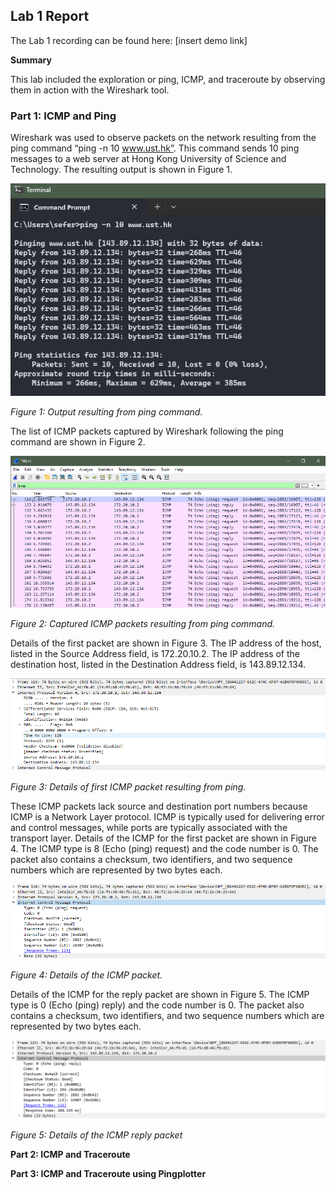 ## Lab 1 Report

The Lab 1 recording can be found here: [insert demo link]

**Summary**

This lab included the exploration or ping, ICMP, and traceroute by observing them in action with the Wireshark tool.

### Part 1: ICMP and Ping

Wireshark was used to observe packets on the network resulting from the ping command “ping -n 10 www.ust.hk”. This command sends 10 ping messages to a web server at Hong Kong University of Science and Technology. The resulting output is shown in Figure 1.

![](media/fig01.png)

*Figure 1: Output resulting from ping command.*

The list of ICMP packets captured by Wireshark following the ping command are shown in Figure 2.

![](media/fig02.png)

*Figure 2: Captured ICMP packets resulting from ping command.*

Details of the first packet are shown in Figure 3. The IP address of the host, listed in the Source Address field, is 172.20.10.2. The IP address of the destination host, listed in the Destination Address field, is 143.89.12.134.

![](media/fig03.png)

*Figure 3: Details of first ICMP packet resulting from ping.*

These ICMP packets lack source and destination port numbers because ICMP is a Network Layer protocol. ICMP is typically used for delivering error and control messages, while ports are typically associated with the transport layer.
Details of the ICMP for the first packet are shown in Figure 4. The ICMP type is 8 (Echo (ping) request) and the code number is 0. The packet also contains a checksum, two identifiers, and two sequence numbers which are represented by two bytes each.

![](media/fig04.png)

*Figure 4: Details of the ICMP packet.*

Details of the ICMP for the reply packet are shown in Figure 5. The ICMP type is 0 (Echo (ping) reply) and the code number is 0. The packet also contains a checksum, two identifiers, and two sequence numbers which are represented by two bytes each.

![](media/fig05.png)

*Figure 5: Details of the ICMP reply packet*

**Part 2: ICMP and Traceroute**

**Part 3: ICMP and Traceroute using Pingplotter**


